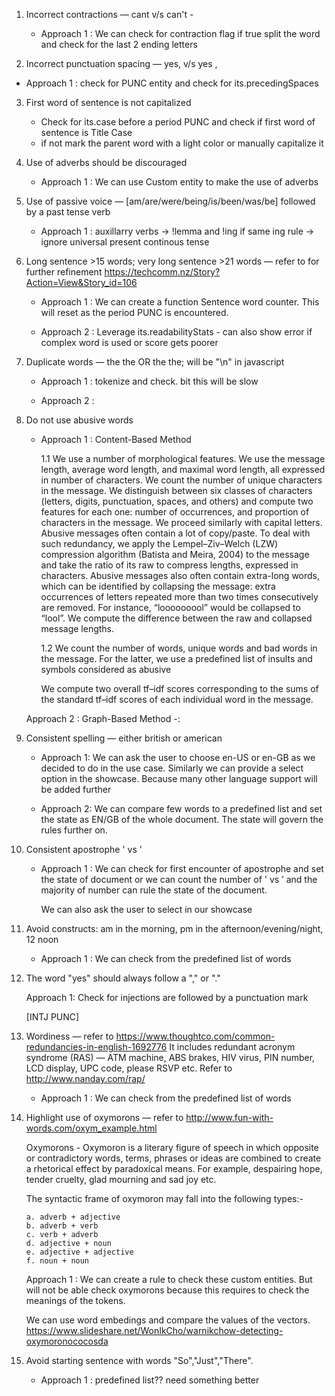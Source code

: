 1.  Incorrect contractions — cant v/s can't -

    - Approach 1 : We can check for contraction flag if true split the word and check for the last 2 ending letters

2.  Incorrect punctuation spacing — yes, v/s yes ,

- Approach 1 : check for PUNC entity and check for its.precedingSpaces

3.  First word of sentence is not capitalized

    - Check for its.case before a period PUNC and check if first word of sentence is Title Case
    - if not mark the parent word with a light color or manually capitalize it

4.  Use of adverbs should be discouraged

    - Approach 1 : We can use Custom entity to make the use of adverbs

5.  Use of passive voice — [am/are/were/being/is/been/was/be] followed by a past tense verb

    - Approach 1 : auxillarry verbs -> !lemma and !ing
      if same
      ing rule -> ignore universal present continous tense

6.  Long sentence >15 words; very long sentence >21 words — refer to for further refinement https://techcomm.nz/Story?Action=View&Story_id=106

    - Approach 1 : We can create a function Sentence word counter. This will reset as the period PUNC is encountered.

    - Approach 2 : Leverage its.readabilityStats - can also show error if complex word is used or score gets poorer

7.  Duplicate words — the the OR the <newline> the; <newline> will be "\n" in javascript

    - Approach 1 : tokenize and check. bit this will be slow

    - Approach 2 :

8.  Do not use abusive words

    - Approach 1 : Content-Based Method

      1.1 We use a number of morphological features. We use the message length, average word length, and maximal word length, all expressed in number of characters. We count the number of unique characters in the message. We distinguish between six classes of characters (letters, digits, punctuation, spaces, and others) and compute two features for each one: number of occurrences, and proportion of characters in the message. We proceed similarly with capital letters. Abusive messages often contain a lot of copy/paste. To deal with such redundancy, we apply the Lempel–Ziv–Welch (LZW) compression algorithm (Batista and Meira, 2004) to the message and take the ratio of its raw to compress lengths, expressed in characters. Abusive messages also often contain extra-long words, which can be identified by collapsing the message: extra occurrences of letters repeated more than two times consecutively are removed. For instance, “looooooool” would be collapsed to “lool”. We compute the difference between the raw and collapsed message lengths.

      1.2 We count the number of words, unique words and bad words in the message. For the latter, we use a predefined list of insults and symbols considered as abusive

      We compute two overall tf–idf scores corresponding to the sums of the standard tf–idf scores of each individual word in the message.

    Approach 2 : Graph-Based Method -:

9.  Consistent spelling — either british or american

    - Approach 1: We can ask the user to choose en-US or en-GB as we decided to do in the use case. Similarly we can provide a select option in the showcase. Because many other language support will be added further

    - Approach 2: We can compare few words to a predefined list and set the state as EN/GB of the whole document. The state will govern the rules further on.

10. Consistent apostrophe ' vs ’

    - Approach 1 : We can check for first encounter of apostrophe and set the state of document or we can count the number of ' vs ’ and the majority of number can rule the state of the document.

      We can also ask the user to select in our showcase

11. Avoid constructs: am in the morning, pm in the afternoon/evening/night, 12 noon

    - Approach 1 : We can check from the predefined list of words

12. The word "yes" should always follow a "," or "."

    Approach 1: Check for injections are followed by a punctuation mark

    [INTJ PUNC]

13. Wordiness — refer to https://www.thoughtco.com/common-redundancies-in-english-1692776 It includes redundant acronym syndrome (RAS) — ATM machine, ABS brakes, HIV virus, PIN number, LCD display, UPC code, please RSVP etc. Refer to http://www.nanday.com/rap/

    - Approach 1 : We can check from the predefined list of words

14. Highlight use of oxymorons — refer to http://www.fun-with-words.com/oxym_example.html

    Oxymorons - Oxymoron is a literary figure of speech in which opposite or contradictory words, terms, phrases or ideas are combined to create a rhetorical effect by paradoxical means. For example, despairing hope, tender cruelty, glad mourning and sad joy etc.

    The syntactic frame of oxymoron may fall into the following types:-

        a. adverb + adjective
        b. adverb + verb
        c. verb + adverb
        d. adjective + noun
        e. adjective + adjective
        f. noun + noun

    Approach 1 : We can create a rule to check these custom entities. But will not be able check oxymorons because this requires to check the meanings of the tokens.

    We can use word embedings and compare the values of the vectors.
    https://www.slideshare.net/WonIkCho/warnikchow-detecting-oxymoronococosda

15. Avoid starting sentence with words "So","Just","There".

    - Approach 1 : predefined list?? need something better

